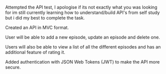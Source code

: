 Attempted the API test, I apologise if its not exactly what you was looking for
im still currently learning how to understand/build API's from self
study but i did my best to complete the task.

Created an API in MVC format.

User will be able to add a new episode, update an episode and delete one.

Users will also be able to view a list of all the different episodes
and has an additional feature of rating it.

Added authentication with JSON Web Tokens (JWT) to
make the API more secure.
